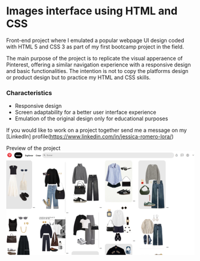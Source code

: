 # Images interface using HTML and CSS

Front-end project where I emulated a popular webpage UI design coded with HTML 5 and CSS 3 as part of my first bootcamp project in the field.

The main purpose of the project is to replicate the visual apperaence of Pinterest, offering a similar navigation experience with a responsive design and basic functionalities. The intention is not to copy the platforms design or product design but to practice my HTML and CSS skills.

### Characteristics
* Responsive design
* Screen adaptability for a better user interface experience
* Emulation of the original design only for educational purposes


If you would like to work on a project together send me a message on my [LinkedIn] profile(https://www.linkedin.com/in/jessica-romero-lora/)

Preview of the project
![Demo](imagenes/Screenshot.png)
